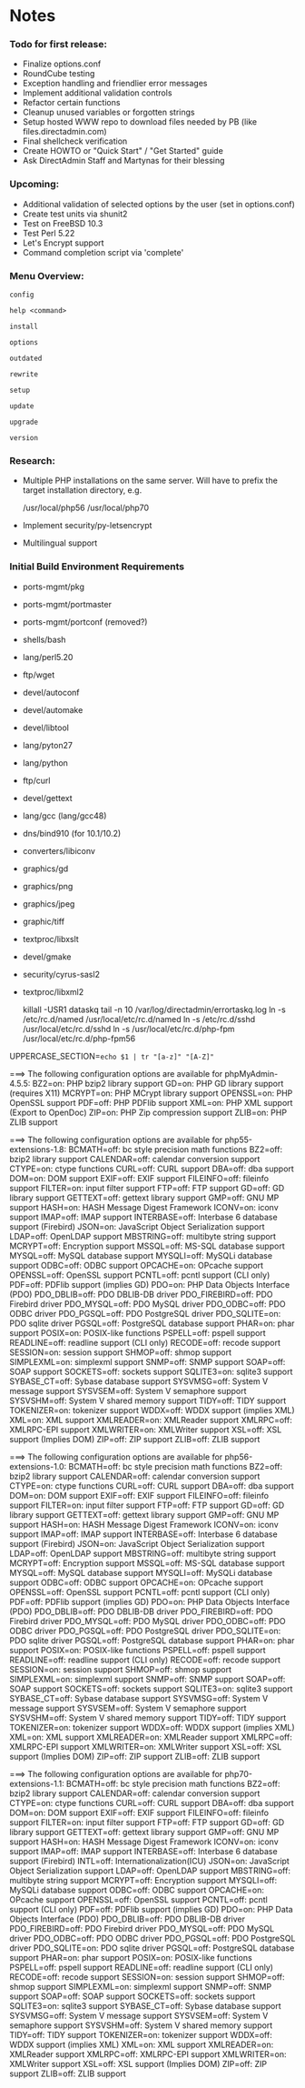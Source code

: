 # Notes

### Todo for first release:
* Finalize options.conf
* RoundCube testing
* Exception handling and friendlier error messages
* Implement additional validation controls
* Refactor certain functions
* Cleanup unused variables or forgotten strings
* Setup hosted WWW repo to download files needed by PB (like files.directadmin.com)
* Final shellcheck verification
* Create HOWTO or "Quick Start" / "Get Started" guide
* Ask DirectAdmin Staff and Martynas for their blessing


### Upcoming:
* Additional validation of selected options by the user (set in options.conf)
* Create test units via shunit2
* Test on FreeBSD 10.3
* Test Perl 5.22
* Let's Encrypt support
* Command completion script via 'complete'

### Menu Overview:

    config
    
    help <command>
    
    install
    
    options
    
    outdated
    
    rewrite
    
    setup
    
    update
    
    upgrade
    
    version


### Research:
* Multiple PHP installations on the same server. Will have to prefix the target installation directory, e.g.

    /usr/local/php56
    /usr/local/php70

* Implement security/py-letsencrypt
* Multilingual support


### Initial Build Environment Requirements
* ports-mgmt/pkg
* ports-mgmt/portmaster
* ports-mgmt/portconf (removed?)
* shells/bash
* lang/perl5.20
* ftp/wget
* devel/autoconf
* devel/automake
* devel/libtool
* lang/pyton27
* lang/python
* ftp/curl
* devel/gettext
* lang/gcc (lang/gcc48)
* dns/bind910 (for 10.1/10.2)
* converters/libiconv
* graphics/gd
* graphics/png
* graphics/jpeg
* graphic/tiff
* textproc/libxslt
* devel/gmake
* security/cyrus-sasl2
* textproc/libxml2


    killall -USR1 dataskq
    tail -n 10 /var/log/directadmin/errortaskq.log
    ln -s /etc/rc.d/named /usr/local/etc/rc.d/named
    ln -s /etc/rc.d/sshd /usr/local/etc/rc.d/sshd
    ln -s /usr/local/etc/rc.d/php-fpm /usr/local/etc/rc.d/php-fpm56


UPPERCASE_SECTION=`echo $1 | tr "[a-z]" "[A-Z]"`


===> The following configuration options are available for phpMyAdmin-4.5.5:
     BZ2=on: PHP bzip2 library support
     GD=on: PHP GD library support (requires X11)
     MCRYPT=on: PHP MCrypt library support
     OPENSSL=on: PHP OpenSSL support
     PDF=off: PHP PDFlib support
     XML=on: PHP XML support (Export to OpenDoc)
     ZIP=on: PHP Zip compression support
     ZLIB=on: PHP ZLIB support


===> The following configuration options are available for php55-extensions-1.8:
     BCMATH=off: bc style precision math functions
     BZ2=off: bzip2 library support
     CALENDAR=off: calendar conversion support
     CTYPE=on: ctype functions
     CURL=off: CURL support
     DBA=off: dba support
     DOM=on: DOM support
     EXIF=off: EXIF support
     FILEINFO=off: fileinfo support
     FILTER=on: input filter support
     FTP=off: FTP support
     GD=off: GD library support
     GETTEXT=off: gettext library support
     GMP=off: GNU MP support
     HASH=on: HASH Message Digest Framework
     ICONV=on: iconv support
     IMAP=off: IMAP support
     INTERBASE=off: Interbase 6 database support (Firebird)
     JSON=on: JavaScript Object Serialization support
     LDAP=off: OpenLDAP support
     MBSTRING=off: multibyte string support
     MCRYPT=off: Encryption support
     MSSQL=off: MS-SQL database support
     MYSQL=off: MySQL database support
     MYSQLI=off: MySQLi database support
     ODBC=off: ODBC support
     OPCACHE=on: OPcache support
     OPENSSL=off: OpenSSL support
     PCNTL=off: pcntl support (CLI only)
     PDF=off: PDFlib support (implies GD)
     PDO=on: PHP Data Objects Interface (PDO)
     PDO_DBLIB=off: PDO DBLIB-DB driver
     PDO_FIREBIRD=off: PDO Firebird driver
     PDO_MYSQL=off: PDO MySQL driver
     PDO_ODBC=off: PDO ODBC driver
     PDO_PGSQL=off: PDO PostgreSQL driver
     PDO_SQLITE=on: PDO sqlite driver
     PGSQL=off: PostgreSQL database support
     PHAR=on: phar support
     POSIX=on: POSIX-like functions
     PSPELL=off: pspell support
     READLINE=off: readline support (CLI only)
     RECODE=off: recode support
     SESSION=on: session support
     SHMOP=off: shmop support
     SIMPLEXML=on: simplexml support
     SNMP=off: SNMP support
     SOAP=off: SOAP support
     SOCKETS=off: sockets support
     SQLITE3=on: sqlite3 support
     SYBASE_CT=off: Sybase database support
     SYSVMSG=off: System V message support
     SYSVSEM=off: System V semaphore support
     SYSVSHM=off: System V shared memory support
     TIDY=off: TIDY support
     TOKENIZER=on: tokenizer support
     WDDX=off: WDDX support (implies XML)
     XML=on: XML support
     XMLREADER=on: XMLReader support
     XMLRPC=off: XMLRPC-EPI support
     XMLWRITER=on: XMLWriter support
     XSL=off: XSL support (Implies DOM)
     ZIP=off: ZIP support
     ZLIB=off: ZLIB support

===> The following configuration options are available for php56-extensions-1.0:
     BCMATH=off: bc style precision math functions
     BZ2=off: bzip2 library support
     CALENDAR=off: calendar conversion support
     CTYPE=on: ctype functions
     CURL=off: CURL support
     DBA=off: dba support
     DOM=on: DOM support
     EXIF=off: EXIF support
     FILEINFO=off: fileinfo support
     FILTER=on: input filter support
     FTP=off: FTP support
     GD=off: GD library support
     GETTEXT=off: gettext library support
     GMP=off: GNU MP support
     HASH=on: HASH Message Digest Framework
     ICONV=on: iconv support
     IMAP=off: IMAP support
     INTERBASE=off: Interbase 6 database support (Firebird)
     JSON=on: JavaScript Object Serialization support
     LDAP=off: OpenLDAP support
     MBSTRING=off: multibyte string support
     MCRYPT=off: Encryption support
     MSSQL=off: MS-SQL database support
     MYSQL=off: MySQL database support
     MYSQLI=off: MySQLi database support
     ODBC=off: ODBC support
     OPCACHE=on: OPcache support
     OPENSSL=off: OpenSSL support
     PCNTL=off: pcntl support (CLI only)
     PDF=off: PDFlib support (implies GD)
     PDO=on: PHP Data Objects Interface (PDO)
     PDO_DBLIB=off: PDO DBLIB-DB driver
     PDO_FIREBIRD=off: PDO Firebird driver
     PDO_MYSQL=off: PDO MySQL driver
     PDO_ODBC=off: PDO ODBC driver
     PDO_PGSQL=off: PDO PostgreSQL driver
     PDO_SQLITE=on: PDO sqlite driver
     PGSQL=off: PostgreSQL database support
     PHAR=on: phar support
     POSIX=on: POSIX-like functions
     PSPELL=off: pspell support
     READLINE=off: readline support (CLI only)
     RECODE=off: recode support
     SESSION=on: session support
     SHMOP=off: shmop support
     SIMPLEXML=on: simplexml support
     SNMP=off: SNMP support
     SOAP=off: SOAP support
     SOCKETS=off: sockets support
     SQLITE3=on: sqlite3 support
     SYBASE_CT=off: Sybase database support
     SYSVMSG=off: System V message support
     SYSVSEM=off: System V semaphore support
     SYSVSHM=off: System V shared memory support
     TIDY=off: TIDY support
     TOKENIZER=on: tokenizer support
     WDDX=off: WDDX support (implies XML)
     XML=on: XML support
     XMLREADER=on: XMLReader support
     XMLRPC=off: XMLRPC-EPI support
     XMLWRITER=on: XMLWriter support
     XSL=off: XSL support (Implies DOM)
     ZIP=off: ZIP support
     ZLIB=off: ZLIB support


===> The following configuration options are available for php70-extensions-1.1:
     BCMATH=off: bc style precision math functions
     BZ2=off: bzip2 library support
     CALENDAR=off: calendar conversion support
     CTYPE=on: ctype functions
     CURL=off: CURL support
     DBA=off: dba support
     DOM=on: DOM support
     EXIF=off: EXIF support
     FILEINFO=off: fileinfo support
     FILTER=on: input filter support
     FTP=off: FTP support
     GD=off: GD library support
     GETTEXT=off: gettext library support
     GMP=off: GNU MP support
     HASH=on: HASH Message Digest Framework
     ICONV=on: iconv support
     IMAP=off: IMAP support
     INTERBASE=off: Interbase 6 database support (Firebird)
     INTL=off: Internationalization(ICU)
     JSON=on: JavaScript Object Serialization support
     LDAP=off: OpenLDAP support
     MBSTRING=off: multibyte string support
     MCRYPT=off: Encryption support
     MYSQLI=off: MySQLi database support
     ODBC=off: ODBC support
     OPCACHE=on: OPcache support
     OPENSSL=off: OpenSSL support
     PCNTL=off: pcntl support (CLI only)
     PDF=off: PDFlib support (implies GD)
     PDO=on: PHP Data Objects Interface (PDO)
     PDO_DBLIB=off: PDO DBLIB-DB driver
     PDO_FIREBIRD=off: PDO Firebird driver
     PDO_MYSQL=off: PDO MySQL driver
     PDO_ODBC=off: PDO ODBC driver
     PDO_PGSQL=off: PDO PostgreSQL driver
     PDO_SQLITE=on: PDO sqlite driver
     PGSQL=off: PostgreSQL database support
     PHAR=on: phar support
     POSIX=on: POSIX-like functions
     PSPELL=off: pspell support
     READLINE=off: readline support (CLI only)
     RECODE=off: recode support
     SESSION=on: session support
     SHMOP=off: shmop support
     SIMPLEXML=on: simplexml support
     SNMP=off: SNMP support
     SOAP=off: SOAP support
     SOCKETS=off: sockets support
     SQLITE3=on: sqlite3 support
     SYBASE_CT=off: Sybase database support
     SYSVMSG=off: System V message support
     SYSVSEM=off: System V semaphore support
     SYSVSHM=off: System V shared memory support
     TIDY=off: TIDY support
     TOKENIZER=on: tokenizer support
     WDDX=off: WDDX support (implies XML)
     XML=on: XML support
     XMLREADER=on: XMLReader support
     XMLRPC=off: XMLRPC-EPI support
     XMLWRITER=on: XMLWriter support
     XSL=off: XSL support (Implies DOM)
     ZIP=off: ZIP support
     ZLIB=off: ZLIB support
